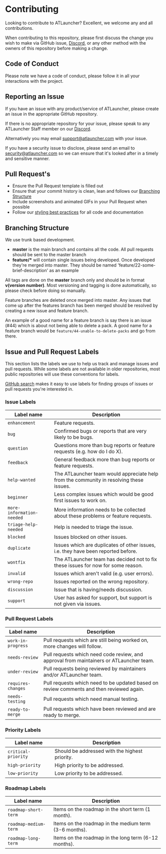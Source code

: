 # Contributing

Looking to contribute to ATLauncher? Excellent, we welcome any and all contributions.

When contributing to this repository, please first discuss the change you wish to make via GitHub issue,
[Discord](https://atl.pw/discord), or any other method with the owners of this repository before making a change.

## Code of Conduct

Please note we have a code of conduct, please follow it in all your interactions with the project.

## Reporting an Issue

If you have an issue with any product/service of ATLauncher, please create an issue in the appropriate GitHub
repository.

If there is no appropriate repository for your issue, please speak to any ATLauncher Staff member on our
[Discord](https://atl.pw/discord).

Alternatively you may email support@atlauncher.com with your issue.

If you have a security issue to disclose, please send an email to security@atlauncher.com so we can ensure that it's
looked after in a timely and sensitive manner.

## Pull Request's

* Ensure the Pull Request template is filled out
* Ensure that your commit history is clean, lean and follows our [Branching Structure](#branching-structure)
* Include screenshots and animated GIFs in your Pull Request when possible
* Follow our [styling best practices](#styling-best-practices) for all code and documentation

## Branching Structure

We use trunk based development.

* **master** is the main branch and contains all the code. All pull requests should be sent to the master branch
* **feature/\*** will contain single issues being developed. Once developed they're merged into master. They should
    be named 'feature/22-some-brief-description' as an example

All tags are done on the **master** branch only and should be in format **v(version number)**. Most versioning and
tagging is done automatically, so please check before doing so manually.

Feature branches are deleted once merged into master. Any issues that come up after the features branch has been
merged should be resolved by creating a new issue and feature branch.

An example of a good name for a feature branch is say there is an issue (#44) which is about not being able to delete a
pack. A good name for a feature branch would be `feature/44-unable-to-delete-packs` and go from there.

## Issue and Pull Request Labels

This section lists the labels we use to help us track and manage issues and pull requests. While some labels are not
available in older repositories, most public repositories will use these conventions for labels.

[GitHub search](https://help.github.com/articles/searching-issues/) makes it easy to use labels for finding groups of
issues or pull requests you're interested in.

### Issue Labels

| Label name                | Description                                                                             |
| ------------------------- | --------------------------------------------------------------------------------------- |
| `enhancement`             | Feature requests.                                                                       |
| `bug`                     | Confirmed bugs or reports that are very likely to be bugs.                              |
| `question`                | Questions more than bug reports or feature requests (e.g. how do I do X).               |
| `feedback`                | General feedback more than bug reports or feature requests.                             |
| `help-wanted`             | The ATLauncher team would appreciate help from the community in resolving these issues. |
| `beginner`                | Less complex issues which would be good first issues to work on.                        |
| `more-information-needed` | More information needs to be collected about these problems or feature requests.        |
| `triage-help-needed`      | Help is needed to triage the issue.                                                     |
| `blocked`                 | Issues blocked on other issues.                                                         |
| `duplicate`               | Issues which are duplicates of other issues, i.e. they have been reported before.       |
| `wontfix`                 | The ATLauncher team has decided not to fix these issues for now for some reason.        |
| `invalid`                 | Issues which aren't valid (e.g. user errors).                                           |
| `wrong-repo`              | Issues reported on the wrong repository.                                                |
| `discussion`              | Issue that is having/needs discussion.                                                  |
| `support`                 | User has asked for support, but support is not given via issues.                        |

### Pull Request Labels

| Label name         | Description                                                                              |
| ------------------ | ---------------------------------------------------------------------------------------- |
| `work-in-progress` | Pull requests which are still being worked on, more changes will follow.                 |
| `needs-review`     | Pull requests which need code review, and approval from maintainers or ATLauncher team.  |
| `under-review`     | Pull requests being reviewed by maintainers and/or ATLauncher team.                      |
| `requires-changes` | Pull requests which need to be updated based on review comments and then reviewed again. |
| `needs-testing`    | Pull requests which need manual testing.                                                 |
| `ready-to-merge`   | Pull requests which have been reviewed and are ready to merge.                           |

### Priority Labels

| Label name          | Description                                    |
| ------------------- | ---------------------------------------------- |
| `critical-priority` | Should be addressed with the highest priority. |
| `high-priority`     | High priority to be addressed.                 |
| `low-priority`      | Low priority to be addressed.                  |

### Roadmap Labels

| Label name            | Description                                           |
| --------------------- | ----------------------------------------------------- |
| `roadmap-short-term`  | Items on the roadmap in the short term (1 month).     |
| `roadmap-medium-term` | Items on the roadmap in the medium term (3-6 months). |
| `roadmap-long-term`   | Items on the roadmap in the long term (6-12 months).  |
